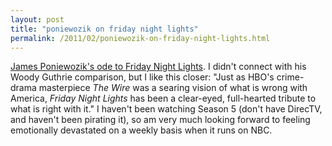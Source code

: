 ```yaml
---
layout: post
title: "poniewozik on friday night lights"
permalink: /2011/02/poniewozik-on-friday-night-lights.html
---
```


<p><a href="http://www.time.com/time/magazine/article/0,9171,2046052,00.html">James Poniewozik&#39;s ode to Friday Night Lights</a>. I didn&#39;t connect with his Woody Guthrie comparison, but I like this closer:  &quot;Just as HBO&#39;s crime-drama masterpiece <em>The Wire</em> was a searing vision of what is wrong with America, <em>Friday Night Lights</em> has been a clear-eyed, full-hearted tribute to what is right with it.&quot; I haven&#39;t been watching Season 5 (don&#39;t have DirecTV, and haven&#39;t been pirating it), so am very much looking forward to feeling emotionally devastated on a weekly basis when it runs on NBC.</p>


